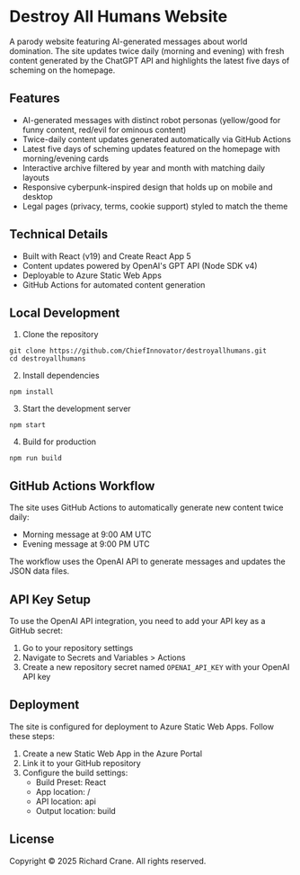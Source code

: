 # Destroy All Humans Website

A parody website featuring AI-generated messages about world domination. The site updates twice daily (morning and evening) with fresh content generated by the ChatGPT API and highlights the latest five days of scheming on the homepage.

## Features

- AI-generated messages with distinct robot personas (yellow/good for funny content, red/evil for ominous content)
- Twice-daily content updates generated automatically via GitHub Actions
- Latest five days of scheming updates featured on the homepage with morning/evening cards
- Interactive archive filtered by year and month with matching daily layouts
- Responsive cyberpunk-inspired design that holds up on mobile and desktop
- Legal pages (privacy, terms, cookie support) styled to match the theme

## Technical Details

- Built with React (v19) and Create React App 5
- Content updates powered by OpenAI's GPT API (Node SDK v4)
- Deployable to Azure Static Web Apps
- GitHub Actions for automated content generation

## Local Development

1. Clone the repository
```
git clone https://github.com/ChiefInnovator/destroyallhumans.git
cd destroyallhumans
```

2. Install dependencies
```
npm install
```

3. Start the development server
```
npm start
```

4. Build for production
```
npm run build
```

## GitHub Actions Workflow

The site uses GitHub Actions to automatically generate new content twice daily:
- Morning message at 9:00 AM UTC
- Evening message at 9:00 PM UTC

The workflow uses the OpenAI API to generate messages and updates the JSON data files.

## API Key Setup

To use the OpenAI API integration, you need to add your API key as a GitHub secret:
1. Go to your repository settings
2. Navigate to Secrets and Variables > Actions
3. Create a new repository secret named `OPENAI_API_KEY` with your OpenAI API key

## Deployment

The site is configured for deployment to Azure Static Web Apps. Follow these steps:

1. Create a new Static Web App in the Azure Portal
2. Link it to your GitHub repository
3. Configure the build settings:
   - Build Preset: React
   - App location: /
   - API location: api
   - Output location: build

## License

Copyright © 2025 Richard Crane. All rights reserved.
